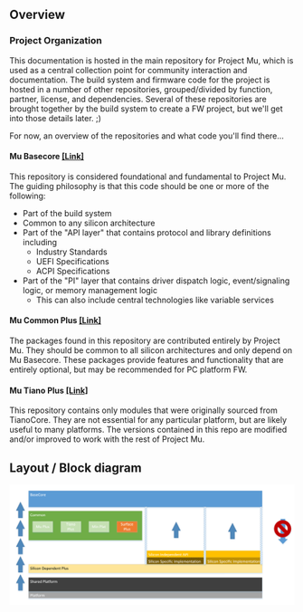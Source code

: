 ## Overview

### Project Organization

This documentation is hosted in the main repository for Project Mu, which is used as a central collection point for community interaction and documentation. The build system and firmware code for the project is hosted in a number of other repositories, grouped/divided by function, partner, license, and dependencies. Several of these repositories are brought together by the build system to create a FW project, but we'll get into those details later. ;)

For now, an overview of the repositories and what code you'll find there...

#### Mu Basecore [[Link]](https://github.com/Microsoft/mu_basecore)

This repository is considered foundational and fundamental to Project Mu. The guiding philosophy is that this code should be one or more of the following:

* Part of the build system
* Common to any silicon architecture
* Part of the "API layer" that contains protocol and library definitions including
  * Industry Standards
  * UEFI Specifications
  * ACPI Specifications
* Part of the "PI" layer that contains driver dispatch logic, event/signaling logic, or memory management logic
  * This can also include central technologies like variable services

#### Mu Common Plus [[Link]](https://github.com/Microsoft/mu_plus)

The packages found in this repository are contributed entirely by Project Mu. They should be common to all silicon architectures and only depend on Mu Basecore. These packages provide features and functionality that are entirely optional, but may be recommended for PC platform FW.

#### Mu Tiano Plus [[Link]](https://github.com/Microsoft/mu_tiano_plus)

This repository contains only modules that were originally sourced from TianoCore. They are not essential for any particular platform, but are likely useful to many platforms. The versions contained in this repo are modified and/or improved to work with the rest of Project Mu.


## Layout / Block diagram
![Block Diagram](../img/dependency-layering.png)

